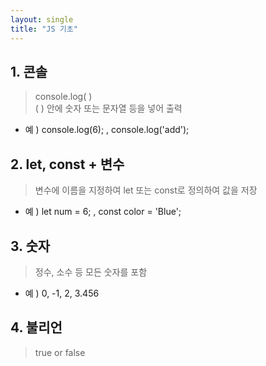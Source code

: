 ```yaml
---
layout: single
title: "JS 기초"
---
```


## 1. 콘솔   
> console.log( )   
> ( ) 안에 숫자 또는 문자열 등을 넣어 출력   
- 예 ) console.log(6); , console.log('add');
 
 ## 2. let, const +  변수
 > 변수에 이름을 지정하여 let 또는 const로 정의하여 값을 저장   
- 예 ) let num = 6; , const color = 'Blue';

## 3. 숫자
> 정수, 소수 등 모든 숫자를 포함   
- 예 ) 0, -1, 2, 3.456

## 4. 불리언
> true or false
